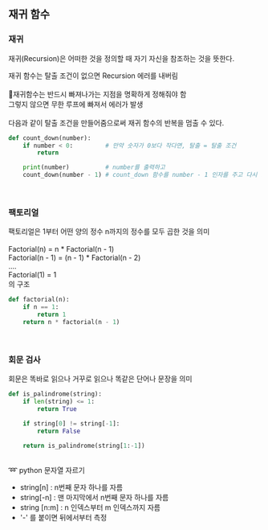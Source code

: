## 재귀 함수
### 재귀
재귀(Recursion)은 어떠한 것을 정의할 때 자기 자신을 참조하는 것을 뜻한다. <br/>

재귀 함수는 탈출 조건이 없으면 Recursion 에러를 내버림 <br/>
<br/>
📍재귀함수는 반드시 빠져나가는 지점을 명확하게 정해줘야 함 <br/>
그렇지 않으면 무한 루프에 빠져서 에러가 발생 <br/>
<br/>
다음과 같이 탈출 조건을 만들어줌으로써 재귀 함수의 반복을 멈출 수 있다.
```python
def count_down(number):
    if number < 0:         # 만약 숫자가 0보다 작다면, 탈출 = 탈출 조건 
        return

    print(number)          # number를 출력하고
    count_down(number - 1) # count_down 함수를 number - 1 인자를 주고 다시 호출
```
<br/> 

### 팩토리얼
팩토리얼은 1부터 어떤 양의 정수 n까지의 정수를 모두 곱한 것을 의미 <br/>
<br/> 
Factorial(n) = n * Factorial(n - 1) <br/> 
Factorial(n - 1) = (n - 1) * Factorial(n - 2) <br/> 
.... <br/> 
Factorial(1) = 1 <br/> 
의 구조 <br/> 

```python
def factorial(n):
    if n == 1:
        return 1
    return n * factorial(n - 1)
```
<br/>

### 회문 검사 
회문은 똑바로 읽으나 거꾸로 읽으나 똑같은 단어나 문장을 의미<br/>
```python
def is_palindrome(string):
    if len(string) <= 1:
        return True

    if string[0] != string[-1]:
        return False

    return is_palindrome(string[1:-1])
```
<br/>
➿ python 문자열 자르기 <br/>

* string[n]   : n번째 문자 하나를 자름
* string[-n]  : 맨 마지막에서 n번째 문자 하나를 자름
* string [n:m] : n 인덱스부터 m 인덱스까지 자름
* '-' 를 붙이면 뒤에서부터 측정